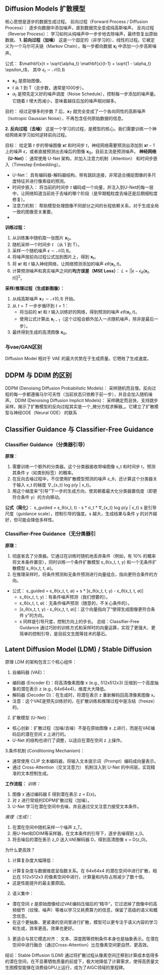 ## Diffusion Models 扩散模型
核心思想是逐步的数据生成过程。
前向过程（Forward Process / Diffusion Process）： 逐步向数据中添加噪声，直到数据完全变成纯高斯噪声。
反向过程（Reverse Process）： 学习如何从纯噪声中一步步地去除噪声，最终恢复出原始数据。
**1. 前向过程（加噪）**
这是一个固定的（非学习的）、线性的过程。它被定义为一个马尔可夫链（Markov Chain），每一步都向数据 $\mathbf{x}_t$ 中添加一小步高斯噪声。

公式： $\mathbf{x}t = \sqrt{\alpha_t} \mathbf{x}{t-1} + \sqrt{1 - \alpha_t} \epsilon_t$， 其中 $\epsilon_t \sim \mathcal{N}(0, \mathbf{I})$
- $\mathbf{x}_0$ 是原始图像。
- $t$ 从 1 到 T（总步数，通常是1000步）。
- $\alpha_t$ 是预先定义好的噪声调度（Noise Schedule），控制每一步添加的噪声量。它随着 $t$ 增大而减小，意味着越往后加的噪声相对越多。

目的： 经过足够多的步数 $T$ 后，$\mathbf{x}_T$ 就完全变成了一个各向同性的高斯噪声（Isotropic Gaussian Noise），不再包含任何原始数据的信息。

**2. 反向过程（去噪）**
这是一个学习的过程，是模型的核心。我们需要训练一个神经网络来学习如何逆转前向过程。

目标： 给定第 $t$ 步的带噪图像 $\mathbf{x}t$ 和时间步 $t$，神经网络需要预测出添加到 $\mathbf{x}{t-1}$ 上的噪声 $\epsilon$，或者直接预测出去噪后的图像 $\mathbf{x}_0$。目前主流是预测噪声。
**神经网络（U-Net）**： 通常使用 U-Net 架构，并加入注意力机制（Attention） 和时间步嵌入（Timestep Embedding）。

- U-Net： 具有编码器-解码器结构，带有跳跃连接，非常适合捕捉图像的多尺度特征并进行像素级的预测。
- 时间步嵌入： 将当前的时间步 $t$ 编码成一个向量，并注入到U-Net的每一层中，让网络知道当前处于去噪的哪个阶段（是早期粗粒度去噪还是后期细粒度修复）。
- 注意力机制： 帮助模型处理图像不同部分之间的长程依赖关系，对于生成全局一致的图像至关重要。
-
**训练过程：**
1. 从训练集中随机取一张图片 $\mathbf{x}_0$。
2. 随机采样一个时间步 $t$ （从 1 到 T）。
3. 采样一个随机噪声 $\epsilon \sim \mathcal{N}(0, \mathbf{I})$。
4. 将噪声按前向过程公式加到图片上，得到 $\mathbf{x}_t$。
5. 将 $\mathbf{x}t$ 和 $t$ 输入神经网络，让网络预测添加的噪声 $\epsilon\theta(\mathbf{x}_t, t)$。
6. 计算预测噪声和真实噪声之间的**均方误差（MSE Loss）**： $L = ||\epsilon - \epsilon_\theta(\mathbf{x}_t, t)||^2$。

**采样/推理过程（生成新图像）：**

1. 从纯高斯噪声 $\mathbf{x}_T \sim \mathcal{N}(0, \mathbf{I})$ 开始。
2. 从 $t = T$ 一步步循环到 $t = 1$：
    - 将当前的 $\mathbf{x}t$ 和 $t$ 输入训练好的网络，得到预测的噪声 $\epsilon\theta(\mathbf{x}_t, t)$。
    - 使用公式计算出 $\mathbf{x}_{t-1}$（这个过程会额外加入一点随机噪声，除非是最后一步）。
3. 最终得到生成的高清图像 $\mathbf{x}_0$。

### 与vae/GAN区别
Diffusion Model 相对于 VAE 的最大优势在于生成质量。它牺牲了生成速度。

## DDPM 与 DDIM 的区别
DDPM (Denoising Diffusion Probabilistic Models)：
采样随机而且慢。反向过程的每一步都遵循马尔可夫性（当前状态只依赖于前一步），并且会加入随机噪声。
DDIM (Denoising Diffusion Implicit Models)：
采样确定而且快，支持跳步采样。揭示了扩散模型的反向过程其实是一个_微分方程求解器_。它建立了扩散模型与神经ODE（Neural ODE） 的联系

## Classifier Guidance 与 Classifier-Free Guidance
### Classifier Guidance（分类器引导）
**原理**：
1. 需要训练一个额外的分类器。这个分类器接收带噪图像 x_t 和时间步 t，预测其条件 y（如类别标签）的概率。
2. 在反向去噪过程中，不仅使用扩散模型预测的噪声 ε_θ，还计算这个分类器关于输入 x_t 的梯度 ∇_{x_t} log p(y | x_t)。
3. 用这个梯度来“引导”下一步的生成方向，使其朝着最大化分类器置信度（即更符合条件 y）的方向移动。

**公式（简化）**： ε_guided = ε_θ(x_t, t) - s * σ_t * ∇_{x_t} log p(y | x_t)
s 是引导尺度（guidance scale），控制引导的强度。s 越大，生成结果与条件 y 的对齐越好，但可能会降低多样性。
### Classifier-Free Guidance（无分类器引
**原理：**
1. 彻底省去了分类器。它通过在训练时随机地丢弃条件（例如，有 10% 的概率将文本条件置空），同时训练一个条件扩散模型 ε_θ(x_t, t, y) 和一个无条件扩散模型 ε_θ(x_t, t, ∅)。
2. 在推理采样时，将条件预测和无条件预测进行向量组合，指向更符合条件的方向。

- 公式： ε_guided = ε_θ(x_t, t, ∅) + s * [ε_θ(x_t, t, y) - ε_θ(x_t, t, ∅)]
  -   ε_θ(x_t, t, y)：有条件噪声预测（我们想要的）。
  -   ε_θ(x_t, t, ∅)：无条件噪声预测（随意的，不关心条件的）。
  -   [ε_θ(x_t, t, y) - ε_θ(x_t, t, ∅)]：这个向量指向了“使得生成图像更符合条件 y”的方向。
  -   s 同样是引导尺度，控制方向上的步长。
 总结：Classifier-Free Guidance 通过巧妙的训练方式和采样时的向量运算，实现了更强大、更简单的控制引导，是目前文生图等技术的基石。

## Latent Diffusion Model (LDM) / Stable Diffusion
原理
LDM 的架构包含三个核心组件：

1. 自编码器 (VAE)：
- 编码器 (Encoder E)：将高清像素图像 x (e.g., 512x512x3) 压缩到一个高度抽象的潜在表示 z (e.g., 64x64x4)，维度大大降低。
- 解码器 (Decoder D)：在生成时，将潜在表示 z 重新解码回高清像素图像 x。
- 注意：这个VAE是预先训练好的，在扩散训练和推理过程中是冻结（freeze）的。

2. 扩散模型 (U-Net)：
- 核心创新：扩散过程（加噪/去噪）不是在原始图像 x 上进行，而是在VAE编码后的潜在空间 z 上进行的。
- U-Net 的结构也进行了调整，以适应在潜在空间 z 上操作。

3.条件机制 (Conditioning Mechanism)：
  - 通常使用 CLIP 文本编码器，将输入文本提示词（Prompt）编码成向量表示。
  - 通过 Cross-Attention（交叉注意力） 机制注入到 U-Net 的中间层，实现精准的文本控制生成。

**工作流程：**
_训练：_
1. 图像 x 通过编码器 E 得到潜在表示 z = E(x)。
2. 对 z 进行常规的DDPM扩散过程（加噪）。
3. U-Net 学习在潜在空间中去噪，并且通过交叉注意力接受文本条件。

_推理（生成）_：
1. 在潜在空间中随机采样一个噪声 z_T。
2. 用U-Net和DDIM等采样器，在文本条件的引导下，逐步去噪得到 z_0。
3. 将去噪后的潜在表示 z_0 送入VAE解码器 D，得到高清图像 x = D(z_0)。

为什么更高效？
1. 计算复杂度大幅降低：
  - 计算复杂度与数据维度呈指数关系。在 64x64x4 的潜在空间中进行扩散，相比在 512x512x3 的像素空间中进行，计算量和内存占用减少了数十倍。
  - 这是性能提升的最主要原因。
2. 语义集中：
  - 潜在空间 z 是原始图像经过VAE编码压缩后的“精华”，它过滤掉了图像中的高频细节（纹理、噪声）等难以学习又耗费算力的信息，保留了高级的语义和概念信息。
  - 在这个更抽象、更紧凑的空间里进行扩散，模型可以更专注于语义内容的学习和生成，效率更高，效果也更好。
3. 更适合与其它模态对齐：
文本、深度图等控制条件本身也是抽象表示。在潜在空间中进行融合（通过Cross-Attention）比在像素空间更自然、更高效。

结论：Stable Diffusion (LDM) 通过将扩散过程从像素空间迁移到计算成本低得多的潜在空间，在不显著牺牲质量的前提下，极大地降低了计算需求，使得高质量文生图模型能够在消费级GPU上运行，成为了AIGC领域的里程碑。